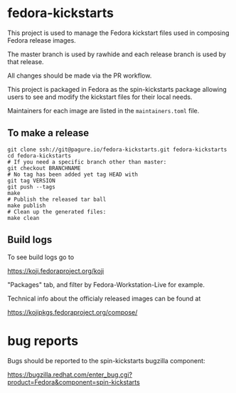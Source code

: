 # fedora-kickstarts #

This project is used to manage the Fedora kickstart files used in composing Fedora release images.

The master branch is used by rawhide and each release branch is used by that release.

All changes should be made via the PR workflow.

This project is packaged in Fedora as the spin-kickstarts package allowing users to see
and modify the kickstart files for their local needs.

Maintainers for each image are listed in the `maintainers.toml` file.

## To make a release ##

    git clone ssh://git@pagure.io/fedora-kickstarts.git fedora-kickstarts
    cd fedora-kickstarts
    # If you need a specific branch other than master:
    git checkout BRANCHNAME
    # No tag has been added yet tag HEAD with
    git tag VERSION
    git push --tags
    make
    # Publish the released tar ball
    make publish
    # Clean up the generated files:
    make clean

## Build logs ##

To see build logs go to

https://koji.fedoraproject.org/koji

"Packages" tab, and filter by Fedora-Workstation-Live for example.

Technical info about the officialy released images can be found at

https://kojipkgs.fedoraproject.org/compose/

# bug reports #

Bugs should be reported to the spin-kickstarts bugzilla component:

https://bugzilla.redhat.com/enter_bug.cgi?product=Fedora&component=spin-kickstarts
